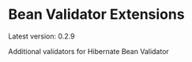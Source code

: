# Bean Validator Extensions

Latest version: 0.2.9

Additional validators for Hibernate Bean Validator
